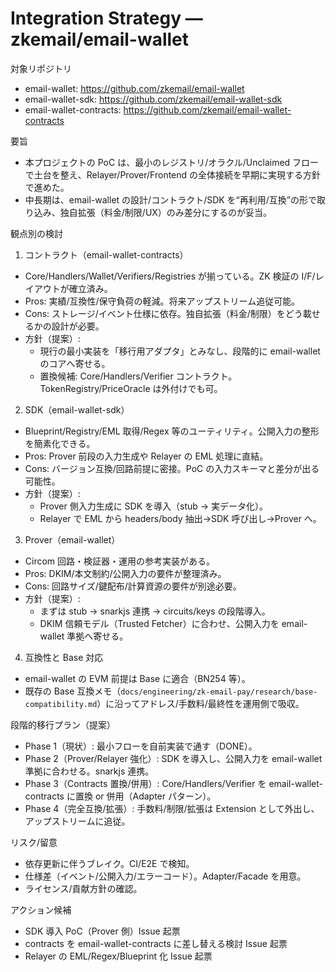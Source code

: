 # Integration Strategy — zkemail/email-wallet

対象リポジトリ
- email-wallet: https://github.com/zkemail/email-wallet
- email-wallet-sdk: https://github.com/zkemail/email-wallet-sdk
- email-wallet-contracts: https://github.com/zkemail/email-wallet-contracts

要旨
- 本プロジェクトの PoC は、最小のレジストリ/オラクル/Unclaimed フローで土台を整え、Relayer/Prover/Frontend の全体接続を早期に実現する方針で進めた。
- 中長期は、email-wallet の設計/コントラクト/SDK を“再利用/互換”の形で取り込み、独自拡張（料金/制限/UX）のみ差分にするのが妥当。

観点別の検討
1) コントラクト（email-wallet-contracts）
- Core/Handlers/Wallet/Verifiers/Registries が揃っている。ZK 検証の I/F/レイアウトが確立済み。
- Pros: 実績/互換性/保守負荷の軽減。将来アップストリーム追従可能。
- Cons: ストレージ/イベント仕様に依存。独自拡張（料金/制限）をどう載せるかの設計が必要。
- 方針（提案）:
  - 現行の最小実装を「移行用アダプタ」とみなし、段階的に email-wallet のコアへ寄せる。
  - 置換候補: Core/Handlers/Verifier コントラクト。TokenRegistry/PriceOracle は外付けでも可。

2) SDK（email-wallet-sdk）
- Blueprint/Registry/EML 取得/Regex 等のユーティリティ。公開入力の整形を簡素化できる。
- Pros: Prover 前段の入力生成や Relayer の EML 処理に直結。
- Cons: バージョン互換/回路前提に密接。PoC の入力スキーマと差分が出る可能性。
- 方針（提案）:
  - Prover 側入力生成に SDK を導入（stub → 実データ化）。
  - Relayer で EML から headers/body 抽出→SDK 呼び出し→Prover へ。

3) Prover（email-wallet）
- Circom 回路・検証器・運用の参考実装がある。
- Pros: DKIM/本文制約/公開入力の要件が整理済み。
- Cons: 回路サイズ/鍵配布/計算資源の要件が別途必要。
- 方針（提案）:
  - まずは stub → snarkjs 連携 → circuits/keys の段階導入。
  - DKIM 信頼モデル（Trusted Fetcher）に合わせ、公開入力を email-wallet 準拠へ寄せる。

4) 互換性と Base 対応
- email-wallet の EVM 前提は Base に適合（BN254 等）。
- 既存の Base 互換メモ（`docs/engineering/zk-email-pay/research/base-compatibility.md`）に沿ってアドレス/手数料/最終性を運用側で吸収。

段階的移行プラン（提案）
- Phase 1（現状）: 最小フローを自前実装で通す（DONE）。
- Phase 2（Prover/Relayer 強化）: SDK を導入し、公開入力を email-wallet 準拠に合わせる。snarkjs 連携。
- Phase 3（Contracts 置換/併用）: Core/Handlers/Verifier を email-wallet-contracts に置換 or 併用（Adapter パターン）。
- Phase 4（完全互換/拡張）: 手数料/制限/拡張は Extension として外出し、アップストリームに追従。

リスク/留意
- 依存更新に伴うブレイク。CI/E2E で検知。
- 仕様差（イベント/公開入力/エラーコード）。Adapter/Facade を用意。
- ライセンス/貢献方針の確認。

アクション候補
- SDK 導入 PoC（Prover 側）Issue 起票
- contracts を email-wallet-contracts に差し替える検討 Issue 起票
- Relayer の EML/Regex/Blueprint 化 Issue 起票
